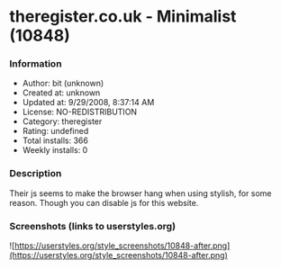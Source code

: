 # theregister.co.uk - Minimalist (10848)

### Information
- Author: bit (unknown)
- Created at: unknown
- Updated at: 9/29/2008, 8:37:14 AM
- License: NO-REDISTRIBUTION
- Category: theregister
- Rating: undefined
- Total installs: 366
- Weekly installs: 0


### Description
Their js seems to make the browser hang when using stylish, for some reason. Though you can disable js for this website.


### Screenshots (links to userstyles.org)
![https://userstyles.org/style_screenshots/10848-after.png](https://userstyles.org/style_screenshots/10848-after.png)


